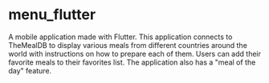 # menu_flutter

A mobile application made with Flutter. This application connects to TheMealDB to display various meals from different countries around the world with instructions on how to prepare each of them. Users can add their favorite meals to their favorites list. The application also has a "meal of the day" feature.
